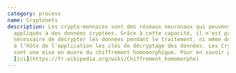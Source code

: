```yaml
---
category: process
name: Cryptonets
description: Les crypto-monnaies sont des réseaux neuronaux qui peuvent être
  appliqués à des données cryptées. Grâce à cette capacité, il n'est pas
  nécessaire de décrypter les données pendant le traitement, ni même de fournir
  à l'hôte de l'application les clés de décryptage des données. Les Cryptonets
  sont une mise en œuvre du chiffrement homomorphique. Pour en savoir plus
  [ici](https://fr.wikipedia.org/wiki/Chiffrement_homomorphe)
---
```


